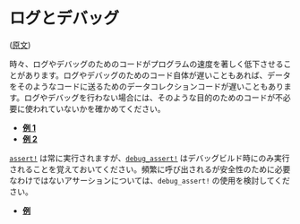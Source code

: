<!-- commit: https://github.com/nnethercote/perf-book/commit/19db3a765030ed7c394a987eff5c09f639f0607d -->

# ログとデバッグ

([原文](https://nnethercote.github.io/perf-book/logging-and-debugging.html))

時々、ログやデバッグのためのコードがプログラムの速度を著しく低下させることがあります。ログやデバッグのためのコード自体が遅いこともあれば、データをそのようなコードに送るためのデータコレクションコードが遅いこともあります。ログやデバッグを行わない場合には、そのような目的のためのコードが不必要に使われていないかを確かめてください。

- [**例 1**](https://github.com/rust-lang/rust/pull/50246/commits/2e4f66a86f7baa5644d18bb2adc07a8cd1c7409d)
- [**例 2**](https://github.com/rust-lang/rust/pull/75133/commits/eeb4b83289e09956e0dda174047729ca87c709fe)

[`assert!`] は常に実行されますが、[`debug_assert!`] はデバッグビルド時にのみ実行されることを覚えておいてください。頻繁に呼び出されるが安全性のために必要なわけではないアサーションについては、`debug_assert!` の使用を検討してください。

- [**例**](https://github.com/rust-lang/rust/pull/58210/commits/f7ed6e18160bc8fccf27a73c05f3935c9e8f672e)

[`assert!`]: https://doc.rust-lang.org/std/macro.assert.html
[`debug_assert!`]: https://doc.rust-lang.org/std/macro.debug_assert.html

